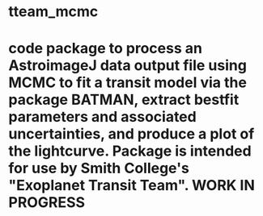 # tteam_mcmc

# code package to process an AstroimageJ data output file using MCMC to fit a transit model via the package BATMAN, extract bestfit parameters and associated uncertainties, and produce a plot of the lightcurve. Package is intended for use by Smith College's "Exoplanet Transit Team". WORK IN PROGRESS
